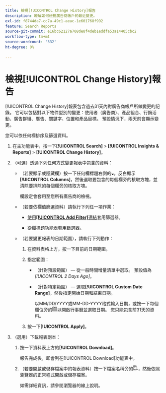 ```yaml
---
title: 檢視[!UICONTROL Change History]報告
description: 瞭解如何檢視廣告商帳戶的最近變更。
exl-id: f8744da7-cc7a-49c1-aeac-1e601768f992
feature: Search Reports
source-git-commit: e16bc62127a708de8f4deb1eddfa53a14405cbc2
workflow-type: tm+mt
source-wordcount: '332'
ht-degree: 0%

---
```


# 檢視[!UICONTROL Change History]報告

[!UICONTROL Change History]報表包含過去31天內對廣告商帳戶所做變更的記錄。 它可以包括對以下物件型別的變更：使用者（廣告商）、產品組合、行銷活動、廣告群組、廣告、關鍵字、位置和產品目標。 預設情況下，兩天前會顯示變更。

您可以依任何欄排序及篩選資料。

1. 在主功能表中，按一下&#x200B;**[!UICONTROL Search]** > **[!UICONTROL Insights & Reports]** > **[!UICONTROL Change History]**。

1. （可選）透過下列任何方式變更報表中包含的資料：

   * （若要顯示或隱藏欄）按一下任何欄標題右側的![向下箭頭](/help/search-social-commerce/assets/arrow-down-expand.png "向下箭頭")，反白顯示&#x200B;**[!UICONTROL Columns]**，然後選取要包含的每個欄旁的核取方塊，並清除要排除的每個欄旁的核取方塊。

     欄設定會套用至您所有廣告商的檢視。

   * （若要依欄值篩選資料）請執行下列任一項作業：

      * [使用&#x200B;**[!UICONTROL Add Filter]**&#x200B;連結](/help/search-social-commerce/common-tasks/data-views/ad-hoc-settings/column-filter-apply-from-column-heading.md)套用篩選器。

      * [從欄標題功能表套用篩選器](/help/search-social-commerce/common-tasks/data-views/ad-hoc-settings/column-filter-apply-from-column-heading.md)。

   * （若要變更報表的日期範圍），請執行下列動作：

      1. 在資料表格上方，按一下目前的日期範圍。

      1. 指定範圍：

         * （針對預設範圍） — 從一般時間增量清單中選取。 預設值為&#x200B;*[!UICONTROL 2 Days Ago]*。

         * （針對特定範圍） — 選取&#x200B;**[!UICONTROL Custom Date Range]**，然後指定開始日期和結束日期。

           以MM/DD/YYYY或MM-DD-YYYY格式輸入日期，或按一下每個欄位旁的![行事曆](/help/search-social-commerce/assets/calendar.png "行事曆")以開啟行事曆並選取日期。 您只能包含前31天的資料。

      1. 按一下&#x200B;**[!UICONTROL Apply]**。

1. （選用）下載報表副本：

   1. 按一下資料表上方的&#x200B;**[!UICONTROL Download]**。

      報告完成後，即會列在[!UICONTROL Download]功能表中。

   1. （若要開啟或儲存檔案中的報表資料）按一下檔案名稱旁的![以XLS格式下載報表](/help/search-social-commerce/assets/download-spreadsheet2.png "以XLS格式下載報表")，然後依照瀏覽器的正常程式開啟或儲存檔案。

      如需詳細資訊，請參閱瀏覽器的線上說明。
